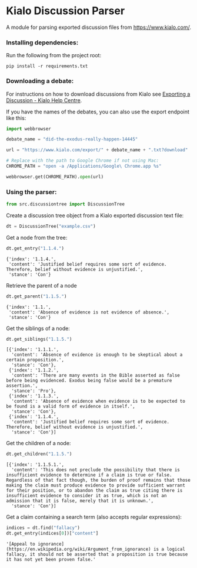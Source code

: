 # Kialo Discussion Parser

A module for parsing exported discussion files from https://www.kialo.com/.

### Installing dependencies:

Run the following from the project root:
```
pip install -r requirements.txt
```

### Downloading a debate:

For instructions on how to download discussions from Kialo see [Exporting a Discussion - Kialo Help Centre](https://support.kialo.com/hc/en-us/articles/115003884449-Exporting-a-Discussion).

If you have the names of the debates, you can also use the export endpoint like this:


```python
import webbrowser

debate_name = "did-the-exodus-really-happen-14445"

url = "https://www.kialo.com/export/" + debate_name + ".txt?download"

# Replace with the path to Google Chrome if not using Mac:
CHROME_PATH = "open -a /Applications/Google\ Chrome.app %s"

webbrowser.get(CHROME_PATH).open(url)
```



### Using the parser:


```python
from src.discussiontree import DiscussionTree
```

Create a discussion tree object from a Kialo exported discussion text file:


```python
dt = DiscussionTree("example.csv")
```

Get a node from the tree:


```python
dt.get_entry("1.1.4.")
```




    {'index': '1.1.4.',
     'content': 'Justified belief requires some sort of evidence. Therefore, belief without evidence is unjustified.',
     'stance': 'Con'}



Retrieve the parent of a node


```python
dt.get_parent("1.1.5.")
```




    {'index': '1.1.',
     'content': 'Absence of evidence is not evidence of absence.',
     'stance': 'Con'}



Get the siblings of a node:


```python
dt.get_siblings("1.1.5.")
```




    [{'index': '1.1.1.',
      'content': 'Absence of evidence is enough to be skeptical about a certain proposition.',
      'stance': 'Con'},
     {'index': '1.1.2.',
      'content': 'There are many events in the Bible asserted as false before being evidenced. Exodus being false would be a premature assertion.',
      'stance': 'Pro'},
     {'index': '1.1.3.',
      'content': 'Absence of evidence when evidence is to be expected to be found is a valid form of evidence in itself.',
      'stance': 'Con'},
     {'index': '1.1.4.',
      'content': 'Justified belief requires some sort of evidence. Therefore, belief without evidence is unjustified.',
      'stance': 'Con'}]



Get the children of a node:


```python
dt.get_children("1.1.5.")
```




    [{'index': '1.1.5.1.',
      'content': 'This does not preclude the possibility that there is insufficient evidence to determine if a claim is true or false. Regardless of that fact though, the burden of proof remains that those making the claim must produce evidence to provide sufficient warrant for their position, or to abandon the claim as true citing there is insufficient evidence to consider it as true, which is not an admission that it is false, merely that it is unknown.',
      'stance': 'Con'}]



Get a claim containing a search term (also accepts regular expressions):


```python
indices = dt.find("fallacy")
dt.get_entry(indices[0])["content"]
```




    '[Appeal to ignorance](https://en.wikipedia.org/wiki/Argument_from_ignorance) is a logical fallacy, it should not be asserted that a proposition is true because it has not yet been proven false.'


